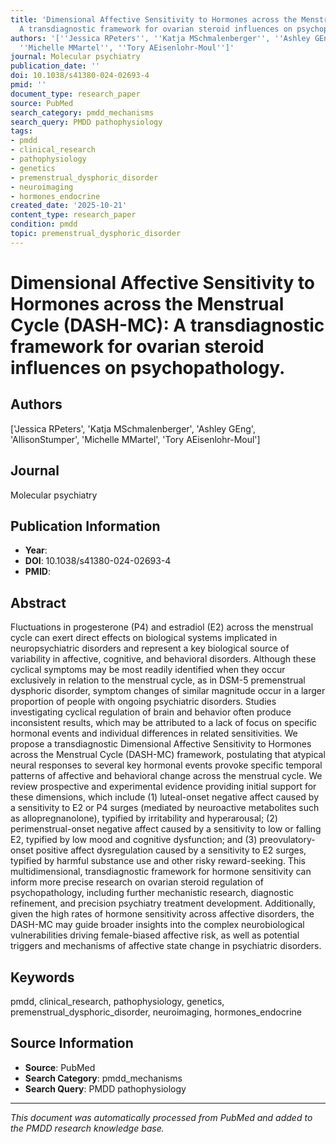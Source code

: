 ```yaml
---
title: 'Dimensional Affective Sensitivity to Hormones across the Menstrual Cycle (DASH-MC):
  A transdiagnostic framework for ovarian steroid influences on psychopathology.'
authors: '[''Jessica RPeters'', ''Katja MSchmalenberger'', ''Ashley GEng'', ''AllisonStumper'',
  ''Michelle MMartel'', ''Tory AEisenlohr-Moul'']'
journal: Molecular psychiatry
publication_date: ''
doi: 10.1038/s41380-024-02693-4
pmid: ''
document_type: research_paper
source: PubMed
search_category: pmdd_mechanisms
search_query: PMDD pathophysiology
tags:
- pmdd
- clinical_research
- pathophysiology
- genetics
- premenstrual_dysphoric_disorder
- neuroimaging
- hormones_endocrine
created_date: '2025-10-21'
content_type: research_paper
condition: pmdd
topic: premenstrual_dysphoric_disorder
---
```


# Dimensional Affective Sensitivity to Hormones across the Menstrual Cycle (DASH-MC): A transdiagnostic framework for ovarian steroid influences on psychopathology.

## Authors
['Jessica RPeters', 'Katja MSchmalenberger', 'Ashley GEng', 'AllisonStumper', 'Michelle MMartel', 'Tory AEisenlohr-Moul']

## Journal
Molecular psychiatry

## Publication Information
- **Year**: 
- **DOI**: 10.1038/s41380-024-02693-4
- **PMID**: 

## Abstract
Fluctuations in progesterone (P4) and estradiol (E2) across the menstrual cycle can exert direct effects on biological systems implicated in neuropsychiatric disorders and represent a key biological source of variability in affective, cognitive, and behavioral disorders. Although these cyclical symptoms may be most readily identified when they occur exclusively in relation to the menstrual cycle, as in DSM-5 premenstrual dysphoric disorder, symptom changes of similar magnitude occur in a larger proportion of people with ongoing psychiatric disorders. Studies investigating cyclical regulation of brain and behavior often produce inconsistent results, which may be attributed to a lack of focus on specific hormonal events and individual differences in related sensitivities. We propose a transdiagnostic Dimensional Affective Sensitivity to Hormones across the Menstrual Cycle (DASH-MC) framework, postulating that atypical neural responses to several key hormonal events provoke specific temporal patterns of affective and behavioral change across the menstrual cycle. We review prospective and experimental evidence providing initial support for these dimensions, which include (1) luteal-onset negative affect caused by a sensitivity to E2 or P4 surges (mediated by neuroactive metabolites such as allopregnanolone), typified by irritability and hyperarousal; (2) perimenstrual-onset negative affect caused by a sensitivity to low or falling E2, typified by low mood and cognitive dysfunction; and (3) preovulatory-onset positive affect dysregulation caused by a sensitivity to E2 surges, typified by harmful substance use and other risky reward-seeking. This multidimensional, transdiagnostic framework for hormone sensitivity can inform more precise research on ovarian steroid regulation of psychopathology, including further mechanistic research, diagnostic refinement, and precision psychiatry treatment development. Additionally, given the high rates of hormone sensitivity across affective disorders, the DASH-MC may guide broader insights into the complex neurobiological vulnerabilities driving female-biased affective risk, as well as potential triggers and mechanisms of affective state change in psychiatric disorders.

## Keywords
pmdd, clinical_research, pathophysiology, genetics, premenstrual_dysphoric_disorder, neuroimaging, hormones_endocrine

## Source Information
- **Source**: PubMed
- **Search Category**: pmdd_mechanisms
- **Search Query**: PMDD pathophysiology

---
*This document was automatically processed from PubMed and added to the PMDD research knowledge base.*
